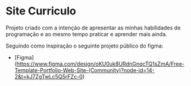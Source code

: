 # Site Curriculo

Projeto criado com a intenção de apresentar as minhas habilidades de programação
e ao mesmo tempo praticar e aprender mais ainda.

Seguindo como inspiração o seguinte projeto público do figma:

- [Figma] (https://www.figma.com/design/oKU0uk8URdnGnqcTQ1sZmA/Free-Template-Portfolio-Web-Site-(Community)?node-id=14-2&t=kJ7ZgTwLc5Q5rFZc-0)
